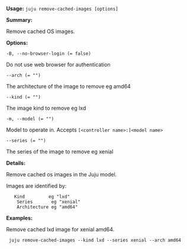**Usage:** `juju remove-cached-images [options]`

**Summary:**

Remove cached OS images.

**Options:**

`-B, --no-browser-login (= false)`

Do not use web browser for authentication

`--arch (= "")`

The architecture of the image to remove eg amd64

`--kind (= "")`

The image kind to remove eg lxd

`-m, --model (= "")`

Model to operate in. Accepts `[<controller name>:]<model name>`

`--series (= "")`

The series of the image to remove eg xenial

**Details:**

Remove cached os images in the Juju model.

Images are identified by:

       Kind         eg "lxd"
        Series       eg "xenial"
        Architecture eg "amd64"
**Examples:**

Remove cached lxd image for xenial amd64.

` juju remove-cached-images --kind lxd --series xenial --arch amd64`
